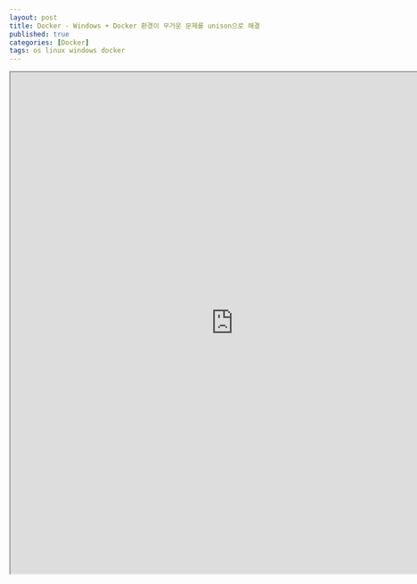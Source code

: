 ```yaml
---
layout: post
title: Docker - Windows + Docker 환경이 무거운 문제를 unison으로 해결
published: true
categories: [Docker]
tags: os linux windows docker
---
```

<iframe width="800" height="900" src="https://docs.google.com/document/d/e/2PACX-1vQVSrcK1cwvspWrIrnOZfDgY2RKezl--uX5UXN471AwEOY4VYAvsN6n0yhuaa_OjbWs8iTm_5R2SWm1/pub?embedded=true"></iframe>  
    
